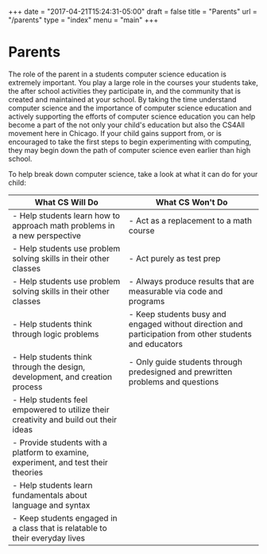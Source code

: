 +++
date = "2017-04-21T15:24:31-05:00"
draft = false
title = "Parents"
url = "/parents"
type = "index"
menu = "main"
+++

# Parents

The role of the parent in a students computer science education is extremely important. You play a large role in the courses your students take, the after school activities they participate in, and the community that is created and maintained at your school. By taking the time understand computer science and the importance of computer science education and actively supporting the efforts of computer science education you can help become a part of the not only your child's education but also the CS4All movement here in Chicago. If your child gains support from, or is encouraged to take the first steps to begin experimenting with computing, they may begin down the path of computer science even earlier than high school.

To help break down computer science, take a look at what it can do for your child:

What CS Will Do | What CS Won't Do
----------------|-----------------
- Help students learn how to approach math problems in a new perspective | - Act as a replacement to a math course
- Help students use problem solving skills in their other classes | - Act purely as test prep
- Help students use problem solving skills in their other classes | - Always produce results that are measurable via code and programs
- Help students think through logic problems | - Keep students busy and engaged without direction and participation from other students and educators
- Help students think through the design, development, and creation process | - Only guide students through predesigned and prewritten problems and questions
- Help students feel empowered to utilize their creativity and build out their ideas | 
- Provide students with a platform to examine, experiment, and test their theories | 
- Help students learn fundamentals about language and syntax | 
- Keep students engaged in a class that is relatable to their everyday lives | 






